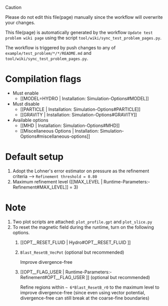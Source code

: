 > [!CAUTION]
> Please do not edit this file(page) manually since the workflow will overwrite your changes.
>
> This file(page) is automatically generated by the workflow `Update test problem wiki page` using the script `tool/wiki/sync_test_problem_pages.py`.
>
> The workflow is triggered by push changes to any of `example/test_problem/*/*/README.md` and `tool/wiki/sync_test_problem_pages.py`.


# Compilation flags
- Must enable
   - [[MODEL=HYDRO | Installation: Simulation-Options#MODEL]]
- Must disable
   - [[PARTICLE | Installation: Simulation-Options#PARTICLE]]
   - [[GRAVITY | Installation: Simulation-Options#GRAVITY]]
- Available options
   - [[MHD | Installation: Simulation-Options#MHD]]
   - [[Miscellaneous Options | Installation: Simulation-Options#miscellaneous-options]]


# Default setup
1. Adopt the Lohner's error estimator on pressure as the refinement criteria
   --> `Refinement threshold = 0.80`
2. Maximum refinement level ([[MAX_LEVEL | Runtime-Parameters:-Refinement#MAX_LEVEL]] = 3)


# Note
1. Two plot scripts are attached: `plot_profile.gpt` and `plot_slice.py`
2. To reset the magnetic field during the runtime, turn on the following options.
   1. [[OPT__RESET_FLUID | Hydro#OPT__RESET_FLUID ]]
   2.  `Blast_ResetB_VecPot` (optional but recommended)

       Improve divergence-free
   3.  [[OPT__FLAG_USER | Runtime-Parameters:-Refinement#OPT__FLAG_USER ]] (optional but recommended)

       Refine regions within `~ 6*Blast_ResetB_r0` to the maximum level to improve divergence-free
       (since even using vector potential, divergence-free can still break at the coarse-fine boundaries)
